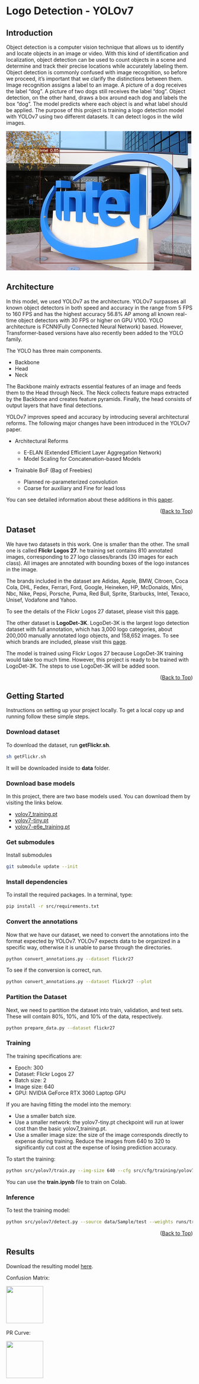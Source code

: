 # Logo Detection - YOLOv7
<a name="readme-top"></a>

<!-- ABOUT THE PROJECT -->
## Introduction
Object detection is a computer vision technique that allows us to identify and locate objects in an image or video. With this kind of identification and localization, object detection can be used to count objects in a scene and determine and track their precise locations while accurately labeling them. Object detection is commonly confused with image recognition, so before we proceed, it’s important that we clarify the distinctions between them. Image recognition assigns a label to an image. A picture of a dog receives the label “dog”. A picture of two dogs still receives the label “dog”. Object detection, on the other hand, draws a box around each dog and labels the box “dog”. The model predicts where each object is and what label should be applied.
The purpose of this project is training a logo detection model with YOLOv7 using two different datasets. It can detect logos in the wild images.

![sample_image](images/320803821.jpg "Detection Result")

<!-- ARCHITECTURE -->
## Architecture
In this model, we used YOLOv7 as the architecture. YOLOv7 surpasses all known object detectors in both speed and accuracy in the range from 5 FPS to 160 FPS and has the highest accuracy 56.8% AP among all known real-time object detectors with 30 FPS or higher on GPU V100. YOLO architecture is FCNN(Fully Connected Neural Network) based. However, Transformer-based versions have also recently been added to the YOLO family.

The YOLO has three main components.

* Backbone
* Head
* Neck

The Backbone mainly extracts essential features of an image and feeds them to the Head through Neck. The Neck collects feature maps extracted by the Backbone and creates feature pyramids. Finally, the head consists of output layers that have final detections.

YOLOv7 improves speed and accuracy by introducing several architectural reforms. The following major changes have been introduced in the YOLOv7 paper.

* Architectural Reforms

    * E-ELAN (Extended Efficient Layer Aggregation Network)
    * Model Scaling for Concatenation-based Models
    
* Trainable BoF (Bag of Freebies)

    * Planned re-parameterized convolution
    * Coarse for auxiliary and Fine for lead loss

You can see detailed information about these additions in this [paper][1].
<p align="right">(<a href="#readme-top">Back to Top</a>)</p>

<!-- DATASET -->
## Dataset
We have two datasets in this work. One is smaller than the other. The small one is called **Flickr Logos 27**. he training set contains 810 annotated images, corresponding to 27 logo classes/brands (30 images for each class). All images are annotated with bounding boxes of the logo instances in the image.

The brands included in the dataset are Adidas, Apple, BMW, Citroen, Coca Cola, DHL, Fedex, Ferrari, Ford, Google, Heineken, HP, McDonalds, Mini, Nbc, Nike, Pepsi, Porsche, Puma, Red Bull, Sprite, Starbucks, Intel, Texaco, Unisef, Vodafone and Yahoo.

To see the details of the Flickr Logos 27 dataset, please visit this [page][2].

The other dataset is **LogoDet-3K**. LogoDet-3K is the largest logo detection dataset with full annotation, which has 3,000 logo categories, about 200,000 manually annotated logo objects, and 158,652 images. To see which brands are included, please visit this [page][3].

The model is trained using Flickr Logos 27 because LogoDet-3K training would take too much time. However, this project is ready to be trained with LogoDet-3K. The steps to use LogoDet-3K will be added soon.
<p align="right">(<a href="#readme-top">Back to Top</a>)</p>

<!-- GETTING STARTED -->
## Getting Started
Instructions on setting up your project locally.
To get a local copy up and running follow these simple steps.

### Download dataset
To download the dataset, run **getFlickr.sh**.
  ```sh
  sh getFlickr.sh
  ```
It will be downloaded inside to **data** folder.

### Download base models
In this project, there are two base models used. You can download them by visiting the links below.

* [yolov7_training.pt][4]
* [yolov7-tiny.pt][5]
* [yolov7-e6e_training.pt][7]

### Get submodules
Install submodules
  ```sh
  git submodule update --init
  ```

### Install dependencies
To install the required packages. In a terminal, type:
  ```sh
  pip install -r src/requirements.txt
  ```

### Convert the annotations
Now that we have our dataset, we need to convert the annotations into the format expected by YOLOv7. YOLOv7 expects data to be organized in a specific way, otherwise it is unable to parse through the directories.
  ```sh
  python convert_annotations.py --dataset flickr27
  ```
To see if the conversion is correct, run.
  ```sh
  python convert_annotations.py --dataset flickr27 --plot
  ```

### Partition the Dataset
Next, we need to partition the dataset into train, validation, and test sets. These will contain 80%, 10%, and 10% of the data, respectively.
  ```sh
  python prepare_data.py --dataset flickr27
  ```

### Training
The training specifications are:
* Epoch: 300
* Dataset: Flickr Logos 27
* Batch size: 2
* Image size: 640
* GPU: NVIDIA GeForce RTX 3060 Laptop GPU

If you are having fitting the model into the memory:
* Use a smaller batch size.
* Use a smaller network: the yolov7-tiny.pt checkpoint will run at lower cost than the basic yolov7_training.pt.
* Use a smaller image size: the size of the image corresponds directly to expense during training. Reduce the images from 640 to 320 to significantly cut cost at the expense of losing prediction accuracy.

To start the training:
  ```sh
  python src/yolov7/train.py --img-size 640 --cfg src/cfg/training/yolov7.yaml --hyp data/hyp.scratch.yaml --batch 2 --epoch 300 --data data/logo_data_flickr.yaml --weights src/yolov7_training.pt --workers 2 --name yolo_logo_det --device 0
  ```

You can use the **train.ipynb** file to train on Colab.

### Inference
To test the training model:
  ```sh
  python src/yolov7/detect.py --source data/Sample/test --weights runs/train/yolo_logo_det/weights/best.pt --conf 0.25 --name yolo_logo_det
  ```
<p align="right">(<a href="#readme-top">Back to Top</a>)</p>

<!-- RESULTS -->
## Results
Download the resulting model [here][6].

Confusion Matrix:

<img src="https://github.com/nuwandda/yolov7-logo/blob/main/images/confusion_matrix.png" width="100" height="100">

PR Curve:

<img src="https://github.com/nuwandda/yolov7-logo/blob/main/images/PR_curve.png" width="100" height="100">


[1]: https://arxiv.org/pdf/2207.02696.pdf
[2]: http://image.ntua.gr/iva/datasets/flickr_logos/
[3]: https://arxiv.org/pdf/2008.05359.pdf
[4]: https://drive.google.com/file/d/1Uch80u6CVGQK4EfxvDtae4DhbgdyOUZH/view?usp=share_link
[5]: https://drive.google.com/file/d/1flQiEhQ4bfYwntRFCz0mw-wbKL0fDrsJ/view?usp=share_link
[6]: https://drive.google.com/file/d/1tTjodl4IbJChQizY7pL5M1lXwXSiImS4/view?usp=share_link
[7]: https://github.com/WongKinYiu/yolov7/releases/download/v0.1/yolov7-e6e_training.pt


